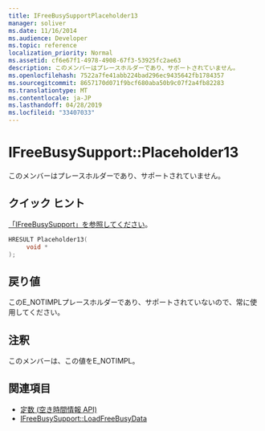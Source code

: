 ```yaml
---
title: IFreeBusySupportPlaceholder13
manager: soliver
ms.date: 11/16/2014
ms.audience: Developer
ms.topic: reference
localization_priority: Normal
ms.assetid: cf6e67f1-4978-4908-67f3-53925fc2ae63
description: このメンバーはプレースホルダーであり、サポートされていません。
ms.openlocfilehash: 7522a7fe41abb224bad296ec9435642fb1784357
ms.sourcegitcommit: 8657170d071f9bcf680aba50b9c07f2a4fb82283
ms.translationtype: MT
ms.contentlocale: ja-JP
ms.lasthandoff: 04/28/2019
ms.locfileid: "33407033"
---
```

# <a name="ifreebusysupportplaceholder13"></a>IFreeBusySupport::Placeholder13

このメンバーはプレースホルダーであり、サポートされていません。
  
## <a name="quick-info"></a>クイック ヒント

[「IFreeBusySupport」を参照してください](ifreebusysupport.md)。
  
```cpp
HRESULT Placeholder13( 
     void * 
);
```

## <a name="return-values"></a>戻り値

このE_NOTIMPLプレースホルダーであり、サポートされていないので、常に使用してください。
  
## <a name="remarks"></a>注釈

このメンバーは、この値をE_NOTIMPL。
  
## <a name="see-also"></a>関連項目

- [定数 (空き時間情報 API)](constants-free-busy-api.md)
- [IFreeBusySupport::LoadFreeBusyData](ifreebusysupport-loadfreebusydata.md)

